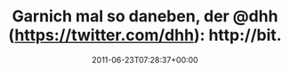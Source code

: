 ---
retweeted: false
source: <a href="http://mobileways.de/gravity" rel="nofollow">Gravity</a>
entities:
  hashtags: []
  symbols: []
  user_mentions:
  - name: DHH
    screen_name: dhh
    indices:
    - '28'
    - '32'
    id_str: '14561327'
    id: '14561327'
  urls: []
display_text_range:
- '0'
- '136'
favorite_count: '0'
id_str: '83798597723897856'
truncated: false
retweet_count: '1'
id: '83798597723897856'
created_at: Thu Jun 23 07:28:37 +0000 2011
favorited: false
full_text: 'Garnich mal so daneben, der [@dhh](https://twitter.com/dhh): http://bit.ly/jyHHYy
  - why the 200K apps in the App Store has nothing to do with why I love my iPhone.'
lang: en
tags:
- pesos/twitter
date: '2011-06-23T07:28:37+00:00'
src: https://twitter.com/bascht/status/83798597723897856
original_url: https://twitter.com/bascht/status/83798597723897856
type: twitter_tweet
text: 'Garnich mal so daneben, der [@dhh](https://twitter.com/dhh): http://bit.ly/jyHHYy
  - why the 200K apps in the App Store has nothing to do with why I love my iPhone.'
title: 'Garnich mal so daneben, der @dhh (https://twitter.com/dhh): http://bit.'

---